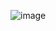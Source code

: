 ![image](https://user-images.githubusercontent.com/64565005/171328588-e0e736ba-1211-4191-8840-9d4d2a00f946.png)
